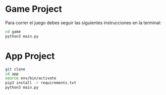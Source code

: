 # Game Project

Para correr el juego debes seguir las siguientes instrucciones en la terminal:
```sh
cd game
python3 main.py
```

# App Project

```sh
git clone
cd app
source env/bin/activate
pip3 install -r requirements.txt
python3 main.py
```
